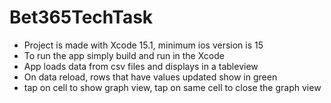 # Bet365TechTask

- Project is made with Xcode 15.1, minimum ios version is 15
- To run the app simply build and run in the Xcode
- App loads data from csv files and displays in a tableview
- On data reload, rows that have values updated show in green
- tap on cell to show graph view, tap on same cell to close the graph view
